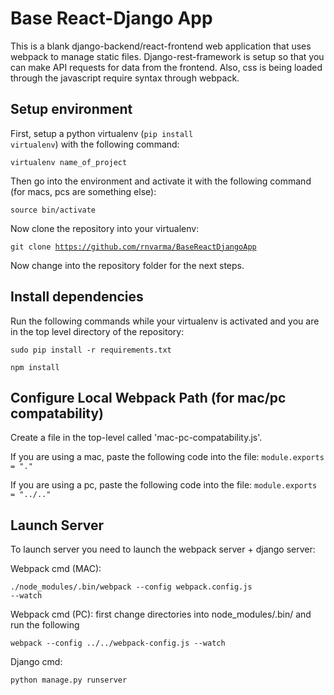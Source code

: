<h1>Base React-Django App</h1>
This is a blank django-backend/react-frontend web application that uses webpack to manage static files. Django-rest-framework is setup so that you can make API requests for data from the frontend. Also, css is being loaded through the javascript require syntax through webpack.

<h2>Setup environment</h2>

First, setup a python virtualenv (<code>pip install virtualenv</code>) with the following command:

<code>virtualenv name_of_project</code>

Then go into the environment and activate it with the following command (for macs, pcs are something else):

<code>source bin/activate</code>

Now clone the repository into your virtualenv:

<code>git clone https://github.com/rnvarma/BaseReactDjangoApp</code>

Now change into the repository folder for the next steps.

<h2>Install dependencies</h2>

Run the following commands while your virtualenv is activated and you are in the top level directory of the repository:

<code>sudo pip install -r requirements.txt</code>

<code>npm install</code>

<h2>Configure Local Webpack Path (for mac/pc compatability)</h2>

Create a file in the top-level called 'mac-pc-compatability.js'.

If you are using a mac, paste the following code into the file: <code>module.exports = "."</code>

If you are using a pc, paste the following code into the file: <code>module.exports = "../.."</code>

<h2>Launch Server</h2>

To launch server you need to launch the webpack server + django server:

Webpack cmd (MAC): 

<code>./node_modules/.bin/webpack --config webpack.config.js --watch</code>

Webpack cmd (PC): first change directories into node_modules/.bin/ and run the following

<code>webpack --config ../../webpack-config.js --watch</code>

Django cmd: 

<code>python manage.py runserver</code>

